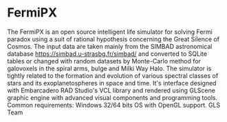 # FermiPX
The FermiPX is an open source intelligent life simulator for solving Fermi paradox 
using a suit of rational hypothesis concerning the Great Silence of Cosmos. 
The input data are taken mainly from the SIMBAD astronomical database https://simbad.u-strasbg.fr/simbad/ 
and converted to SQLite tables or changed with random datasets by Monte-Carlo method for galovoxels 
in the spiral arms, bulge and Milki Way Halo. 
The simulator is tightly related to the formation and evolution of various spectral classes of stars 
and its exoplanetospheres in space and time. 
It's interface designed with Embarcadero RAD Studio's VCL library and rendered 
using GLScene graphic engine with advanced visual components and programming tools.
Common requirements: Windows 32/64 bits OS with OpenGL support. 
GLS Team
